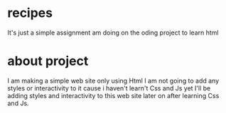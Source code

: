 # recipes
It's just a simple assignment am doing on the oding project to learn html

# about project
I am making a simple web site only using Html I am not going to add any styles or interactivity to it cause i haven't learn't Css and Js yet I'll be adding styles and interactivity to this web site later on after learning Css and Js.